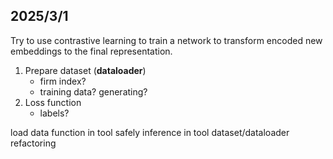 ## 2025/3/1
Try to use contrastive learning to train a network to transform encoded new embeddings to the final representation.
1. Prepare dataset (**dataloader**)
    - firm index?
    - training data? generating?
2. Loss function
    - labels?




load data function in tool
safely inference in tool
dataset/dataloader refactoring